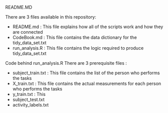 
README.MD

There are 3 files available in this repository:
- README.md : This file explains how all of the scripts work and how they are connected
- CodeBook.md : This file contains the data dictionary for the tidy_data_set.txt
- run_analysis.R : This file contains the logic required to produce tidy_data_set.txt

Code behind run_analysis.R
There are 3 prerequisite files :
- subject_train.txt : This file contains the list of the person who performs the tasks
- X_train.txt : This file contains the actual measurements for each person who performs the tasks
- y_train.txt : This
- subject_test.txt
- activity_labels.txt
